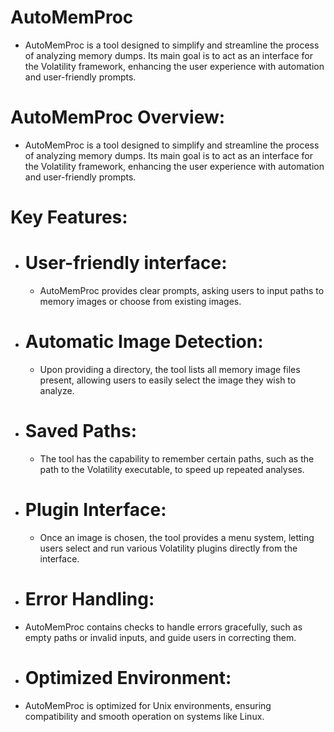 # AutoMemProc
  - AutoMemProc is a tool designed to simplify and streamline the process of analyzing memory dumps. Its main goal is to act 
    as an interface for the Volatility framework, enhancing the user experience with automation and user-friendly prompts.

# AutoMemProc Overview:
  - AutoMemProc is a tool designed to simplify and streamline the process of analyzing memory dumps. Its main goal is to act 
    as an interface for the Volatility framework, enhancing the user experience with automation and user-friendly prompts.

# Key Features:
 - # User-friendly interface: 
   - AutoMemProc provides clear prompts, asking users to input paths to memory images or choose from existing images.
 - # Automatic Image Detection: 
   - Upon providing a directory, the tool lists all memory image files present, allowing users to easily select the image 
     they wish to analyze.
 - # Saved Paths: 
   - The tool has the capability to remember certain paths, such as the path to the Volatility executable, to speed up 
     repeated analyses.
 - # Plugin Interface: 
   - Once an image is chosen, the tool provides a menu system, letting users select and run various Volatility plugins 
     directly from the interface.
 - # Error Handling: 
  - AutoMemProc contains checks to handle errors gracefully, such as empty paths or invalid inputs, and guide users in 
    correcting them.
 - # Optimized Environment:
  - AutoMemProc is optimized for Unix environments, ensuring compatibility and smooth operation on systems like Linux.


